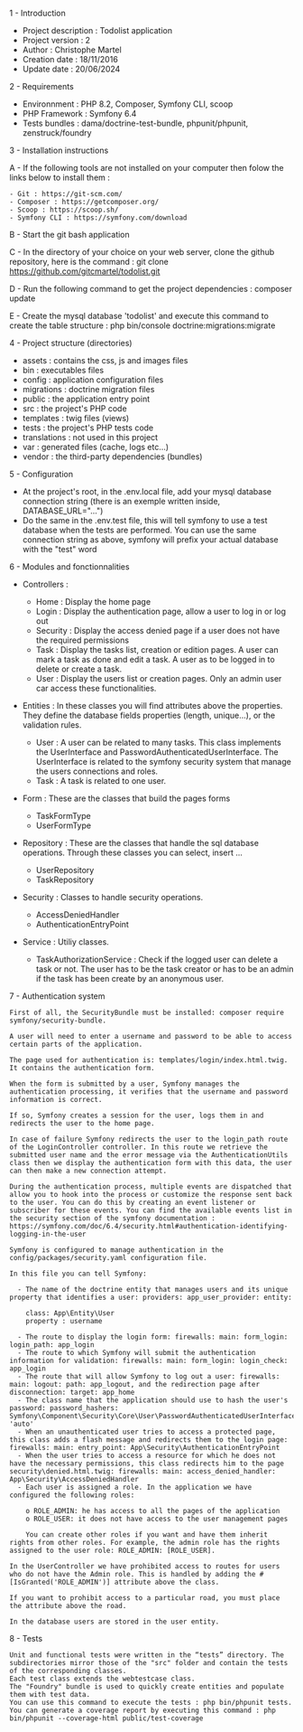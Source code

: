 1 - Introduction

  - Project description : Todolist application
  - Project version : 2
  - Author : Christophe Martel
  - Creation date : 18/11/2016
  - Update date : 20/06/2024

2 - Requirements

  - Environnment : PHP 8.2, Composer, Symfony CLI, scoop
  - PHP Framework : Symfony 6.4
  - Tests bundles : dama/doctrine-test-bundle, phpunit/phpunit, zenstruck/foundry

3 - Installation instructions

  A - If the following tools are not installed on your computer then folow the links below to install them :

    - Git : https://git-scm.com/
    - Composer : https://getcomposer.org/
    - Scoop : https://scoop.sh/
    - Symfony CLI : https://symfony.com/download
    
  B - Start the git bash application

  C - In the directory of your choice on your web server, clone the github repository, here is the command : git clone https://github.com/gitcmartel/todolist.git

  D - Run the following command to get the project dependencies : composer update

  E - Create the mysql database 'todolist' and execute this command to create the table structure : php bin/console doctrine:migrations:migrate

4 - Project structure (directories)

  - assets : contains the css, js and images files
  - bin : executables files
  - config : application configuration files
  - migrations : doctrine migration files
  - public : the application entry point
  - src : the project's PHP code
  - templates : twig files (views)
  - tests : the project's PHP tests code
  - translations : not used in this project
  - var : generated files (cache, logs etc...)
  - vendor : the third-party dependencies (bundles)

5 - Configuration

  - At the project's root, in the .env.local file, add your mysql database connection string (there is an exemple written inside, DATABASE_URL="...")
  - Do the same in the .env.test file, this will tell symfony to use a test database when the tests are performed. You can use the same connection string as above,
    symfony will prefix your actual database with the "test" word

6 - Modules and fonctionnalities

  - Controllers :
    -  Home : Display the home page
    -  Login : Display the authentication page, allow a user to log in or log out
    -  Security : Display the access denied page if a user does not have the required permissions
    -  Task : Display the tasks list, creation or edition pages. A user can mark a task as done and edit a task. A user as to be logged in to delete or create a task.
    -  User : Display the users list or creation pages. Only an admin user car access these functionalities.
      
  - Entities :
      In these classes you will find attributes above the properties. They define the database fields properties (length, unique...), or the validation rules. 
    - User : A user can be related to many tasks. This class implements the UserInterface and PasswordAuthenticatedUserInterface.
      The UserInterface is related to the symfony security system that manage the users connections and roles.
    - Task : A task is related to one user.
      
  - Form :
    These are the classes that build the pages forms
    - TaskFormType
    - UserFormType
   
  - Repository :
    These are the classes that handle the sql database operations. Through these classes you can select, insert ...
    - UserRepository
    - TaskRepository

  - Security :
    Classes to handle security operations.
    - AccessDeniedHandler
    - AuthenticationEntryPoint

  - Service :
    Utiliy classes.
    - TaskAuthorizationService : Check if the logged user can delete a task or not. The user has to be the task creator or has to be an admin if the task has
      been create by an anonymous user.

7 - Authentication system

    First of all, the SecurityBundle must be installed: composer require symfony/security-bundle.
    
    A user will need to enter a username and password to be able to access certain parts of the application.

    The page used for authentication is: templates/login/index.html.twig.
    It contains the authentication form.

    When the form is submitted by a user, Symfony manages the authentication processing, it verifies that the username and password information is correct.

    If so, Symfony creates a session for the user, logs them in and redirects the user to the home page.

    In case of failure Symfony redirects the user to the login_path route of the LoginController controller. In this route we retrieve the submitted user name and the error message via the AuthenticationUtils class then we display the authentication form with this data, the user can then make a new connection attempt.

    During the authentication process, multiple events are dispatched that allow you to hook into the process or customize the response sent back to the user. You can do this by creating an event listener or subscriber for these events. You can find the available events list in the security section of the symfony documentation : https://symfony.com/doc/6.4/security.html#authentication-identifying-logging-in-the-user

    Symfony is configured to manage authentication in the config/packages/security.yaml configuration file.

    In this file you can tell Symfony:

      - The name of the doctrine entity that manages users and its unique property that identifies a user: providers: app_user_provider: entity:

        class: App\Entity\User
        property : username
      
      - The route to display the login form: firewalls: main: form_login: login_path: app_login
      - The route to which Symfony will submit the authentication information for validation: firewalls: main: form_login: login_check: app_login
      - The route that will allow Symfony to log out a user: firewalls: main: logout: path: app_logout, and the redirection page after disconnection: target: app_home
      - The class name that the application should use to hash the user's password: password_hashers: Symfony\Component\Security\Core\User\PasswordAuthenticatedUserInterface: 'auto'
      - When an unauthenticated user tries to access a protected page, this class adds a flash message and redirects them to the login page: firewalls: main: entry_point: App\Security\AuthenticationEntryPoint
      - When the user tries to access a resource for which he does not have the necessary permissions, this class redirects him to the page security\denied.html.twig: firewalls: main: access_denied_handler: App\Security\AccessDeniedHandler
      - Each user is assigned a role. In the application we have configured the following roles:

        o ROLE_ADMIN: he has access to all the pages of the application
        o ROLE_USER: it does not have access to the user management pages

        You can create other roles if you want and have them inherit rights from other roles. For example, the admin role has the rights assigned to the user role: ROLE_ADMIN: [ROLE_USER].

    In the UserController we have prohibited access to routes for users who do not have the Admin role. This is handled by adding the #[IsGranted('ROLE_ADMIN')] attribute above the class.

    If you want to prohibit access to a particular road, you must place the attribute above the road.

    In the database users are stored in the user entity.

8 - Tests

    Unit and functional tests were written in the “tests” directory. The subdirectories mirror those of the "src" folder and contain the tests of the corresponding classes.
    Each test class extends the webtestcase class. 
    The "Foundry" bundle is used to quickly create entities and populate them with test data.
    You can use this command to execute the tests : php bin/phpunit tests.
    You can generate a coverage report by executing this command : php bin/phpunit --coverage-html public/test-coverage


  
   

  
